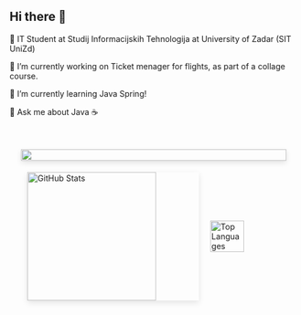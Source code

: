 ## Hi there 👋

🧠 IT Student at Studij Informacijskih Tehnologija at University of Zadar (SIT UniZd)

🔭 I’m currently working on Ticket menager for flights, as part of a collage course.

🌱 I’m currently learning Java Spring!

💬 Ask me about Java ☕

<br>

<div style="display: flex; flex-direction: column; align-items: center; gap: 20px; padding: 20px;">
  <!-- Streak Stats -->
  <img class="img" src="http://github-readme-streak-stats.herokuapp.com?user=JosipKis&theme=aura" style="width: 100%; max-width: 500px; box-shadow: 0px 4px 10px rgba(0, 0, 0, 0.1);" />

  <!-- Stats and Top Languages -->
  <div style="display: flex; flex-direction: row; justify-content: space-between; align-items: center; gap: 20px;">
    <img class="img" src="https://github-readme-stats-josipkis-projects.vercel.app//api?username=JosipKis&theme=aura&include_all_commits=true" alt="GitHub Stats" style="flex: 2; min-width: 300px; max-width: 600px; height: 225px; object-fit: cover; box-shadow: 0px 4px 10px rgba(0, 0, 0, 0.1);" />    
    <img src="https://github-readme-stats-josipkis-projects.vercel.app//api/top-langs/?username=JosipKis&size_weight=0.5&count_weight=0.5&layout=compact&langs_count=8&theme=aura" alt="Top Languages" style="width: 48%; max-width: 450px;"/>
  </div>
</div>


<!--
**JosipKis/JosipKis** is a ✨ _special_ ✨ repository because its `README.md` (this file) appears on your GitHub profile.

Here are some ideas to get you started:




- 
- 👯 I’m looking to collaborate on ...
- 🤔 I’m looking for help with ...
-  ...
- 📫 How to reach me: ...
- 😄 Pronouns: ...
- ⚡ Fun fact: ...
-->
